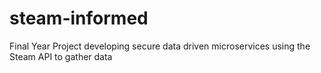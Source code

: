 # steam-informed
Final Year Project developing secure data driven microservices using the Steam API to gather data
